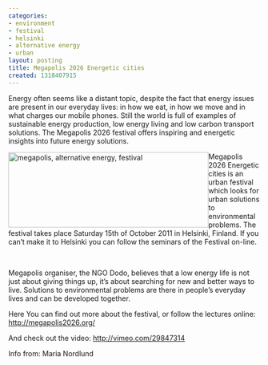 ```yaml
---
categories:
- environment
- festival
- helsinki
- alternative energy
- urban
layout: posting
title: Megapolis 2026 Energetic cities
created: 1318407915
---
```

<p>Energy often seems like a distant topic, despite the fact that energy issues are present in our everyday lives: in how we eat, in how we move and in what charges our mobile phones. Still the world is full of examples of sustainable energy production, low energy living and low carbon transport solutions. The Megapolis 2026 festival offers inspiring and energetic insights into future energy solutions.</p><p><img alt="megapolis, alternative energy, festival" src="http://megapolis2026.org/wp-content/uploads/2011/08/featured_tarrat2.png" style="width: 400px; height: 150px; float: left;">Megapolis 2026 Energetic cities is an urban festival which looks for urban solutions to environmental problems. The festival takes place Saturday 15th of October 2011 in Helsinki, Finland. If you can’t make it to Helsinki you can follow the seminars of the Festival on-line.</p><p>&nbsp;</p><p><!--break-->Megapolis organiser, the NGO Dodo, believes that a low energy life is not just about giving things up, it’s about searching for new and better ways to live. Solutions to environmental problems are there in people’s everyday lives and can be developed together.</p><p>Here You can find out more about the festival, or follow the lectures online: <a href="http://megapolis2026.org/" target="_blank">http://megapolis2026.org/</a></p><p>And check out the video: <span lang="EN-GB"><a href="http://vimeo.com/29847314" target="_blank">http://vimeo.com/29847314</a></span></p><p>Info from: Maria Nordlund</p>

